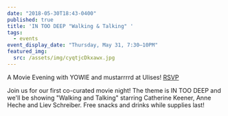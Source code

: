 ```yaml
---
date: "2018-05-30T18:43-0400"
published: true
title: 'IN TOO DEEP "Walking & Talking" '
tags:
  - events
event_display_date: "Thursday, May 31, 7:30–10PM"
featured_img:
  src: /assets/img/cyqtjcDkxawx.jpg
---
```


A Movie Evening with YOWIE and mustarrrrd at Ulises! [RSVP](https://www.facebook.com/events/106847163534723/)

Join us for our first co-curated movie night! The theme is IN TOO DEEP and we'll be showing "Walking and Talking" starring Catherine Keener, Anne Heche and Liev Schreiber. Free snacks and drinks while supplies last!

